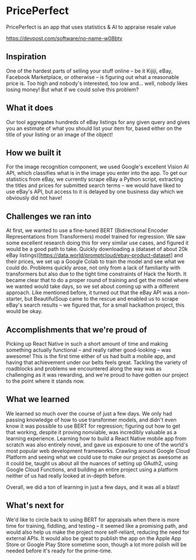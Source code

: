 # PricePerfect

PricePerfect is an app that uses statistics & AI to appraise resale value

https://devpost.com/software/no-name-w08btv

## Inspiration
One of the hardest parts of selling your stuff online – be it Kijiji, eBay, Facebook Marketplace, or otherwise – is figuring out what a reasonable price is. Too high and nobody's interested, too low and... well, nobody likes losing money! But what if we could solve this problem?

## What it does
Our tool aggregates hundreds of eBay listings for any given query and gives you an estimate of what you should list your item for, based either on the title of your listing or an image of the object!

## How we built it
For the image recognition component, we used Google's excellent Vision AI API, which classifies what is in the image you enter into the app. To get our statistics from eBay, we currently scrape eBay a Python script, extracting the titles and prices for submitted search terms – we would have liked to use eBay's API, but access to it is delayed by one business day which we obviously did not have!

## Challenges we ran into
At first, we wanted to use a fine-tuned BERT (Bidirectional Encoder Representations from Transformers) model trained for regression. We saw some excellent research doing this for very similar use cases, and figured it would be a good path to take. Quickly downloading a (dataset of about 20k eBay listings)[https://data.world/promptcloud/ebay-product-dataset] and their prices, we set up a Google Colab to train the model and see what we could do. Problems quickly arose, not only from a lack of familiarity with transformers but also due to the tight time constraints of Hack the North. It became clear that to do a proper round of training and get the model where we wanted would take days, so we set about coming up with a different approach. Like mentioned before, it turned out that the eBay API was a non-starter, but BeautifulSoup came to the rescue and enabled us to scrape eBay's search results – we figured that, for a small hackathon project, this would be okay.

## Accomplishments that we're proud of
Picking up React Native in such a short amount of time and making something actually functional – and really rather good-looking – was awesome! This is the first time either of us had built a mobile app, and having that achievement under our belts feels great. Tackling the variety of roadblocks and problems we encountered along the way was as challenging as it was rewarding, and we're proud to have gotten our project to the point where it stands now.

## What we learned
We learned so much over the course of just a few days. We only had passing knowledge of how to use transformer models, and didn't even know it was possible to use BERT for regression; figuring out how to get that working, despite it proving nonviable, was incredibly valuable as a learning experience. Learning how to build a React Native mobile app from scratch was also entirely novel, and gave us exposure to one of the world's most popular web development frameworks. Crawling around Google Cloud Platform and seeing what we could use to make our project as awesome as it could be, taught us about all the nuances of setting up OAuth2, using Google Cloud Functions, and building an entire project using a platform neither of us had really looked at in-depth before.

Overall, we did a ton of learning in just a few days, and it was all a blast!

## What's next for
We'd like to circle back to using BERT for appraisals when there is more time for training, fiddling, and testing – it seemed like a promising path, and would also help us make the project more self-reliant, reducing the need for external APIs. It would also be great to publish the app on the Apple App Store or Google Play Store sometime soon, though a lot more polish will be needed before it's ready for the prime-time.
